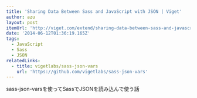 ```yaml
---
title: 'Sharing Data Between Sass and JavaScript with JSON | Viget'
author: azu
layout: post
itemUrl: 'http://viget.com/extend/sharing-data-between-sass-and-javascript-with-json'
date: '2014-06-12T01:36:19.165Z'
tags:
  - JavaScript
  - Sass
  - JSON
relatedLinks:
  - title: vigetlabs/sass-json-vars
    url: 'https://github.com/vigetlabs/sass-json-vars'
---
```

sass-json-varsを使ってSassでJSONを読み込んで使う話

